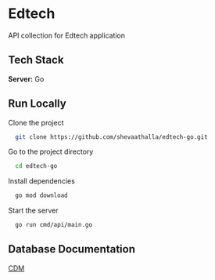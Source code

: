 
# Edtech

API collection for Edtech application

## Tech Stack

**Server:** Go


## Run Locally

Clone the project

```bash
  git clone https://github.com/shevaathalla/edtech-go.git
```

Go to the project directory

```bash
  cd edtech-go
```

Install dependencies

```bash
  go mod download
```

Start the server

```bash
  go run cmd/api/main.go
```



## Database Documentation

[CDM](https://dbdocs.io/shevaathalla/edtech)
